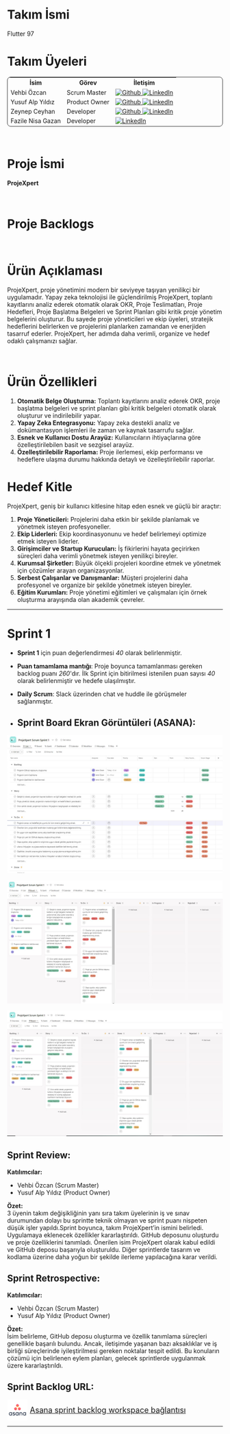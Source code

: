 # Takım İsmi
Flutter 97

# Takım Üyeleri

<table style=" width: 100%;
    border-collapse: separate;
    border-spacing: 0;
    border: 1px solid #333333;
    border-radius: 8px;
    overflow: hidden;">
  <thead>
    <tr>
      <th>İsim</th>
      <th>Görev</th>
      <th>İletişim</th>
    </tr>
  </thead>
  <tbody>
    <tr>
      <td>Vehbi Özcan</td>
      <td>Scrum Master</td>
      <td>
        <a href="https://github.com/vehbiOzcan" target="_blank">
          <img  src="https://github.githubassets.com/images/modules/logos_page/GitHub-Mark.png" style="width:16px;" alt="Github" class="icon">
        </a>
        <a href="https://www.linkedin.com/in/vehbiozcan" target="_blank">
          <img  src="https://upload.wikimedia.org/wikipedia/commons/e/e9/Linkedin_icon.svg" style="width:16px;" alt="LinkedIn" class="icon">
        </a>
      </td>
    </tr>
    <tr>
      <td>Yusuf Alp Yıldız</td>
      <td>Product Owner</td>
      <td>
        <a href="https://github.com/yusufalpyildiz" target="_blank">
          <img src="https://github.githubassets.com/images/modules/logos_page/GitHub-Mark.png" style="width:16px;" alt="Github" class="icon">
        </a>
        <a href="https://www.linkedin.com/in/yusufalpyildiz1/" target="_blank">
          <img src="https://upload.wikimedia.org/wikipedia/commons/e/e9/Linkedin_icon.svg" style="width:16px;" alt="LinkedIn" class="icon">
        </a>
      </td>
    </tr>
    <tr>
      <td>Zeynep Ceyhan</td>
      <td>Developer</td>
      <td>
        <a href="https://github.com/ZeynepCeyhan" target="_blank">
          <img src="https://github.githubassets.com/images/modules/logos_page/GitHub-Mark.png" style="width:16px;" alt="Github" class="icon">
        </a>
        <a href="https://www.linkedin.com/in/zeynep-ceyhan/" target="_blank">
          <img src="https://upload.wikimedia.org/wikipedia/commons/e/e9/Linkedin_icon.svg" style="width:16px;" alt="LinkedIn" class="icon">
        </a>
      </td>
    </tr>
    <tr>
      <td>Fazile Nisa Gazan</td>
      <td>Developer</td>
      <td>
        <a href="https://www.linkedin.com/in/fazilenisagazan/" target="_blank">
          <img src="https://upload.wikimedia.org/wikipedia/commons/e/e9/Linkedin_icon.svg" style="width:16px;" alt="LinkedIn" class="icon">
        </a>
      </td>
    </tr>
  </tbody>
</table>

</br>

# Proje İsmi
<b>ProjeXpert</b>

</br>

# Proje Backlogs
</br>

# Ürün Açıklaması

ProjeXpert, proje yönetimini modern bir seviyeye taşıyan yenilikçi bir uygulamadır. Yapay zeka teknolojisi ile güçlendirilmiş ProjeXpert, toplantı kayıtlarını analiz ederek otomatik olarak OKR, Proje Teslimatları, Proje Hedefleri, Proje Başlatma Belgeleri ve Sprint Planları gibi kritik proje yönetim belgelerini oluşturur. Bu sayede proje yöneticileri ve ekip üyeleri, stratejik hedeflerini belirlerken ve projelerini planlarken zamandan ve enerjiden tasarruf ederler. ProjeXpert, her adımda daha verimli, organize ve hedef odaklı çalışmanızı sağlar.

</br>

# Ürün Özellikleri
1. **Otomatik Belge Oluşturma:** Toplantı kayıtlarını analiz ederek OKR, proje başlatma belgeleri ve sprint planları gibi kritik belgeleri otomatik olarak oluşturur ve indirilebilir yapar.
2. **Yapay Zeka Entegrasyonu:** Yapay zeka destekli analiz ve dokümantasyon işlemleri ile zaman ve kaynak tasarrufu sağlar.
3. **Esnek ve Kullanıcı Dostu Arayüz:** Kullanıcıların ihtiyaçlarına göre özelleştirilebilen basit ve sezgisel arayüz.
4. **Özelleştirilebilir Raporlama:** Proje ilerlemesi, ekip performansı ve hedeflere ulaşma durumu hakkında detaylı ve özelleştirilebilir raporlar.


# Hedef Kitle
ProjeXpert, geniş bir kullanıcı kitlesine hitap eden esnek ve güçlü bir araçtır:
1. **Proje Yöneticileri:** Projelerini daha etkin bir şekilde planlamak ve yönetmek isteyen profesyoneller.
2. **Ekip Liderleri:** Ekip koordinasyonunu ve hedef belirlemeyi optimize etmek isteyen liderler.
3. **Girişimciler ve Startup Kurucuları:** İş fikirlerini hayata geçirirken süreçleri daha verimli yönetmek isteyen yenilikçi bireyler.
4. **Kurumsal Şirketler:** Büyük ölçekli projeleri koordine etmek ve yönetmek için çözümler arayan organizasyonlar.
5. **Serbest Çalışanlar ve Danışmanlar:** Müşteri projelerini daha profesyonel ve organize bir şekilde yönetmek isteyen bireyler.
6. **Eğitim Kurumları:** Proje yönetimi eğitimleri ve çalışmaları için örnek oluşturma arayışında olan akademik çevreler.

---

# Sprint 1

- **Sprint 1** için puan değerlendirmesi *40* olarak belirlenmiştir.
- **Puan tamamlama mantığı**: Proje boyunca tamamlanması gereken backlog puanı *260*'dır. İlk Sprint için bitirilmesi istenilen puan sayısı *40* olarak belirlenmiştir ve hedefe ulaşılmıştır.
- **Daily Scrum**: Slack üzerinden chat ve huddle ile görüşmeler sağlanmıştır.

- ## Sprint Board Ekran Görüntüleri (ASANA):

![alt text](sprint_files/sprint1/sprint1-2.JPG)

![alt text](sprint_files/sprint1/sprint1.JPG)

![alt text](sprint_files/sprint1/sprint1-3.JPG)

## Sprint Review: 
**Katılımcılar:**
- Vehbi Özcan (Scrum Master)
- Yusuf Alp Yıldız (Product Owner)

**Özet:** <br>
3 üyenin takım değişikliğinin yanı sıra takım üyelerinin iş ve sınav durumundan dolayı bu sprintte teknik olmayan ve sprint puanı nispeten düşük işler yapıldı.Sprint boyunca, takım ProjeXpert’in ismini belirledi. Uygulamaya eklenecek özellikler kararlaştırıldı. GitHub deposunu oluşturdu ve proje özelliklerini tanımladı. Önerilen isim ProjeXpert olarak kabul edildi ve GitHub deposu başarıyla oluşturuldu.  Diğer sprintlerde tasarım ve kodlama üzerine daha yoğun bir şekilde ilerleme yapılacağına karar verildi.

## Sprint Retrospective:
**Katılımcılar:**
- Vehbi Özcan (Scrum Master)
- Yusuf Alp Yıldız (Product Owner)

**Özet:** <br>
İsim belirleme, GitHub deposu oluşturma ve özellik tanımlama süreçleri genellikle başarılı bulundu. Ancak, iletişimde yaşanan bazı aksaklıklar ve iş birliği süreçlerinde iyileştirilmesi gereken noktalar tespit edildi. Bu konuların çözümü için belirlenen eylem planları, gelecek sprintlerde uygulanmak üzere kararlaştırıldı.

## Sprint Backlog URL:

<a href="https://app.asana.com/0/1207751422682466/1207751329431290" style="font-size:18px;display:flex; align-items:center;"><img src="./sprint_files/sprint1/asana.png" style="width:48px; height:48px; margin-right:5px"><span>Asana sprint backlog workspace bağlantısı</span></a>

---